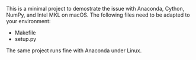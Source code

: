 This is a minimal project to demostrate the issue with Anaconda, Cython, NumPy, 
and Intel MKL on macOS. The following files need to be adapted to your environment:
* Makefile
* setup.py

The same project runs fine with Anaconda under Linux.